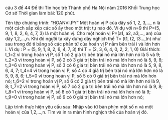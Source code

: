 câu 3 đề 44 Đề thi Tin học trẻ Thành phố Hà Nội năm 2016
Khối Trung học Cơ sở
Thời gian làm bài: 120 phút.

Tên tệp chương trình: “HOANVI.PY”
Một hoán vị P của dãy số 1, 2, 3,…, n là một cách sắp xếp các số ấy theo một trật tự nào đó. Ví dụ với n=9 thì P=(5, 9, 1, 8, 2, 6, 4, 7, 3) là một hoán vị.
Cho một hoán vị P=(a1, a2, a3,…, an) của dãy 1,2,…,n. Khi đó người ta xây dựng dãy nghịch thế T= (t1, t2, t3…,tn) như sau trong đó ti bằng số các phần tử của hoán vị P nằm bên trái i và lớn hơn i.
Ví dụ : P = (5, 9, 1, 8, 2, 6, 4, 7, 3)  thì T = (2, 3, 6, 4, 0, 2, 2, 1, 0)
Giải thích: 
t_1=2 vì trong hoán vị P, số 1 có 2 giá trị bên trái nó mà lớn hơn nó là 5 và 9; 
t_2=3 vì trong hoán vị P, số 2 có 3 giá trị bên trái nó mà lớn hơn nó là 5, 9, 8;
t_3=6 vì trong hoán vị P, số 3 có 6 giá trị bên trái nó mà lớn hơn nó là 5, 9, 8, 6, 4, 7;
t_4=4 vì trong hoán vị P, số 4 có 4 giá trị bên trái nó mà lớn hơn nó là 5, 9, 8, 6;
t_5=0 vì trong hoán vị P, số 5 có 0 giá trị bên trái nó mà lớn hơn nó;
t_6=2 vì trong hoán vị P, số 6 có 2 giá trị bên trái nó mà lớn hơn nó là 9, 8;
t_7=2 vì trong hoán vị P, số 7 có 2 giá trị bên trái nó mà lớn hơn nó là 9, 8;
t_8=1 vì trong hoán vị P, số 8 có 1 giá trị bên trái nó mà lớn hơn nó là 9;
t_9=0 vì trong hoán vị P, số 9 có 0 giá trị bên trái nó mà lớn hơn nó;

Lập trình thực hiện yêu cầu sau:
Nhập vào từ bàn phím một số n và một hoán vị của 1,2,…,n. Tìm và in ra màn hình nghịch thế của hoán vị đó.
